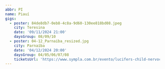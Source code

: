 ```yaml
---
abbr: PI
name: Piauí
gigs:
  - poster: 84de8db7-0eb8-4c8a-9d60-130ee818bd08.jpeg
    city: Teresina
    date: '09/11/2024 21:00'
    daysGroup: 08/09/10
  - poster: 04-12_Parnaiba_resized.jpg
    city: Parnaíba
    date: '04/12/2024 20:00'
    daysGroup: 04/05/06/07/08
    ticketsUrl: 'https://www.sympla.com.br/evento/lucifers-child-nervochaos-imflawed-corvo/2606777'
---
```


